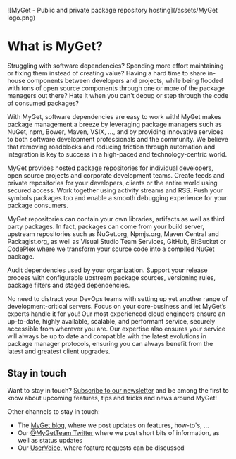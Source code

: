 ![MyGet - Public and private package repository hosting](/assets/MyGet logo.png)

# What is MyGet?

Struggling with software dependencies? Spending more effort maintaining or fixing them instead of creating value? Having a hard time to share in-house components between developers and projects, while being flooded with tons of open source components through one or more of the package managers out there? Hate it when you can't debug or step through the code of consumed packages?

With MyGet, software dependencies are easy to work with! MyGet makes package management a breeze by leveraging package managers such as NuGet, npm, Bower, Maven, VSIX, ..., and by providing innovative services to both software development professionals and the community. We believe that removing roadblocks and reducing friction through automation and integration is key to success in a high-paced and technology-centric world.

MyGet provides hosted package repositories for individual developers, open source projects and corporate development teams. Create feeds and private repositories for your developers, clients or the entire world using secured access.  Work together using activity streams and RSS. Push your symbols packages too and enable a smooth debugging experience for your package consumers.

MyGet repositories can contain your own libraries, artifacts as well as third party packages. In fact, packages can come from your build server, upstream repositories such as NuGet.org, Npmjs.org, Maven Central and Packagist.org, as well as Visual Studio Team Services, GitHub, BitBucket or CodePlex where we transform your source code into a compiled NuGet package.

Audit dependencies used by your organization. Support your release process with configurable upstream package sources, versioning rules, package filters and staged dependencies.

No need to distract your DevOps teams with setting up yet another range of development-critical servers. Focus on your core-business and let MyGet’s experts handle it for you!  Our most experienced cloud engineers ensure an up-to-date, highly available, scalable, and performant service, securely accessible from wherever you are. Our expertise also ensures your service will always be up to date and compatible with the latest evolutions in package manager protocols, ensuring you can always benefit from the latest and greatest client upgrades.

## Stay in touch

Want to stay in touch? [Subscribe to our newsletter](https://azug.us2.list-manage.com/subscribe/post?u=47e1708de98684b0f393d63b3&id=7e46fdf709) and be among the first to know about upcoming features, tips and tricks and news around MyGet!

Other channels to stay in touch:

* The [MyGet blog](http://blog.myget.org), where we post updates on features, how-to's, ...
* Our [@MyGetTeam Twitter](https://www.twitter.com/mygetteam) where we post short bits of information, as well as status updates
* Our [UserVoice](https://myget.uservoice.com), where feature requests can be discussed



